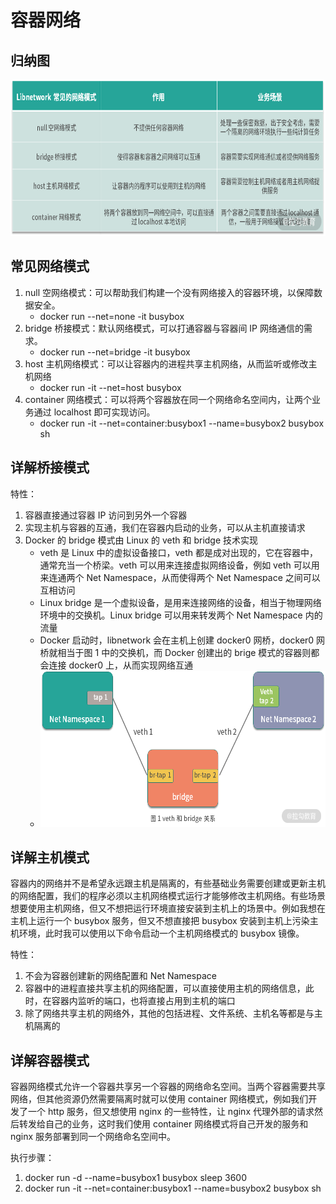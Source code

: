 # 容器网络

## 归纳图

<img src="./images/常见的网络模式.png" alt="常见的网络模式" width="600" height="250" />  

## 常见网络模式

1. null 空网络模式：可以帮助我们构建一个没有网络接入的容器环境，以保障数据安全。
    - docker run --net=none -it busybox
2. bridge 桥接模式：默认网络模式，可以打通容器与容器间 IP 网络通信的需求。
    - docker run --net=bridge -it busybox
3. host 主机网络模式：可以让容器内的进程共享主机网络，从而监听或修改主机网络
    - docker run -it --net=host busybox
4. container 网络模式：可以将两个容器放在同一个网络命名空间内，让两个业务通过 localhost 即可实现访问。
    - docker run -it --net=container:busybox1 --name=busybox2 busybox sh


## 详解桥接模式

特性：  
1. 容器直接通过容器 IP 访问到另外一个容器
2. 实现主机与容器的互通，我们在容器内启动的业务，可以从主机直接请求
3. Docker 的 bridge 模式由 Linux 的 veth 和 bridge 技术实现
   - veth 是 Linux 中的虚拟设备接口，veth 都是成对出现的，它在容器中，通常充当一个桥梁。veth 可以用来连接虚拟网络设备，例如 veth 可以用来连通两个 Net Namespace，从而使得两个 Net Namespace 之间可以互相访问
   - Linux bridge 是一个虚拟设备，是用来连接网络的设备，相当于物理网络环境中的交换机。Linux bridge 可以用来转发两个 Net Namespace 内的流量
   - Docker 启动时，libnetwork 会在主机上创建 docker0 网桥，docker0 网桥就相当于图 1 中的交换机，而 Docker 创建出的 brige 模式的容器则都会连接 docker0 上，从而实现网络互通
   - <img src="./images/veth与bridge的关系.png" alt="veth与bridge的关系" width="600" height="250" />  

## 详解主机模式

容器内的网络并不是希望永远跟主机是隔离的，有些基础业务需要创建或更新主机的网络配置，我们的程序必须以主机网络模式运行才能够修改主机网络。有些场景想要使用主机网络，但又不想把运行环境直接安装到主机上的场景中。例如我想在主机上运行一个 busybox 服务，但又不想直接把 busybox 安装到主机上污染主机环境，此时我可以使用以下命令启动一个主机网络模式的 busybox 镜像。  

特性：  
1. 不会为容器创建新的网络配置和 Net Namespace
2. 容器中的进程直接共享主机的网络配置，可以直接使用主机的网络信息，此时，在容器内监听的端口，也将直接占用到主机的端口
3. 除了网络共享主机的网络外，其他的包括进程、文件系统、主机名等都是与主机隔离的


## 详解容器模式

容器网络模式允许一个容器共享另一个容器的网络命名空间。当两个容器需要共享网络，但其他资源仍然需要隔离时就可以使用 container 网络模式，例如我们开发了一个 http 服务，但又想使用 nginx 的一些特性，让 nginx 代理外部的请求然后转发给自己的业务，这时我们使用 container 网络模式将自己开发的服务和 nginx 服务部署到同一个网络命名空间中。  

执行步骤：  
1. docker run -d --name=busybox1 busybox sleep 3600
2. docker run -it --net=container:busybox1 --name=busybox2 busybox sh